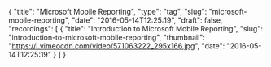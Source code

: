 {
  "title": "Microsoft Mobile Reporting",
  "type": "tag",
  "slug": "microsoft-mobile-reporting",
  "date": "2016-05-14T12:25:19",
  "draft": false,
  "recordings": [
    {
      "title": "Introduction to Microsoft Mobile Reporting",
      "slug": "introduction-to-microsoft-mobile-reporting",
      "thumbnail": "https://i.vimeocdn.com/video/571063222_295x166.jpg",
      "date": "2016-05-14T12:25:19"
    }
  ]
}